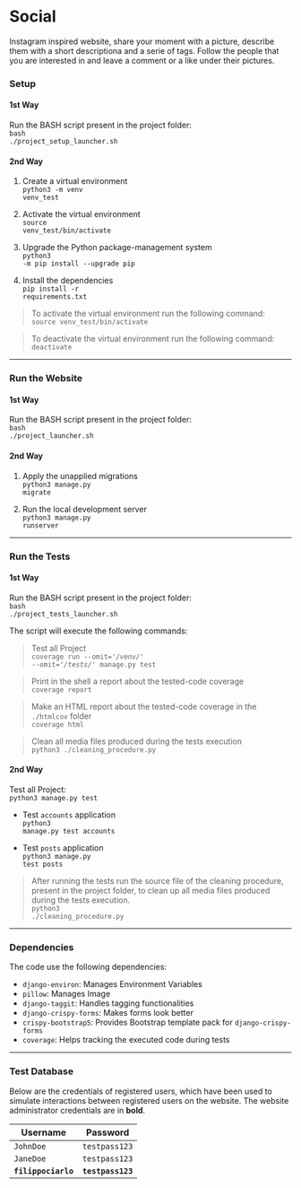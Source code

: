 # Social
Instagram inspired website, share your moment with a picture, describe them with a short descriptiona and a serie of tags. Follow the people that you are interested in and leave a comment or a like under their pictures.

### Setup
#### 1st Way
Run the BASH script present in the project folder:<br/>
<code>bash ./project_setup_launcher.sh</code>

#### 2nd Way
1. Create a virtual environment<br/>
	<code>python3 -m venv venv_test</code>

2. Activate the  virtual environment<br/>
	<code>source venv_test/bin/activate</code>

3. Upgrade the Python package-management system<br/>
	<code>python3 -m pip install --upgrade pip</code>

4. Install the dependencies<br/>
	<code>pip install -r requirements.txt</code>


> To activate the  virtual environment run the following command: <br/>
	<code>source venv_test/bin/activate</code>

> To deactivate the  virtual environment run the following command: <br/>
	<code>deactivate</code>

---


### Run the Website
#### 1st Way
Run the BASH script present in the project folder:<br/>
<code>bash ./project_launcher.sh</code>

#### 2nd Way
1. Apply the unapplied migrations<br/>
<code>python3 manage.py migrate</code>

2. Run the local development server<br/>
<code>python3 manage.py runserver</code>
---


### Run the Tests
#### 1st Way
Run the BASH script present in the project folder:<br/>
<code>bash ./project_tests_launcher.sh</code>

The script will execute the following commands:
> Test all Project<br/>
<code>coverage run --omit='*/venv/*' --omit='*/tests/*'  manage.py test</code> 

> Print in the shell a report about the tested-code coverage<br/>
<code>coverage report</code>

> Make an HTML report about the tested-code coverage in the <code>./htmlcov</code> folder<br/>
<code>coverage html</code>

> Clean all media files produced during the tests execution<br/>
<code>python3 ./cleaning_procedure.py</code>

#### 2nd Way
Test all Project:<br/>
<code>python3 manage.py test</code>

- Test <code>accounts</code> application<br/>
<code>python3 manage.py test accounts</code>

- Test <code>posts</code> application<br/>
<code>python3 manage.py test posts</code>

> After running the tests run the source file of the cleaning procedure, present in the project folder, to clean up all media files produced during the tests execution.<br/>
<code>python3 ./cleaning_procedure.py</code><br/>

---


### Dependencies
The code use the following dependencies:
* <code>django-environ</code>: Manages Environment Variables
* <code>pillow</code>: Manages Image 
* <code>django-taggit</code>: Handles tagging functionalities 
* <code>django-crispy-forms</code>: Makes forms look better
* <code>crispy-bootstrap5</code>: Provides Bootstrap template pack for <code>django-crispy-forms</code>
* <code>coverage</code>: Helps tracking the executed code during tests
---


### Test Database
Below are the credentials of registered users, which have been used to simulate interactions between registered users on the website. The website administrator credentials are in <strong>bold</strong>.

|Username|Password|
|--------|---------|
|<code>JohnDoe</code>|<code>testpass123</code>|
|<code>JaneDoe</code>|<code>testpass123</code>|
|<code><strong>filippociarlo</strong></code>|<code><strong>testpass123</strong></code>|




